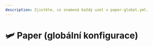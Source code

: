 ```yaml
---
description: Zjistěte, co znamená každý uzel v paper-global.yml.
---
```


# 🛩️ Paper (globální konfigurace)
